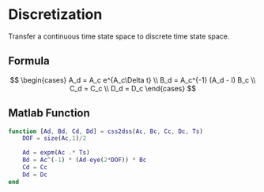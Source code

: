 # Discretization
Transfer a continuous time state space to discrete time state space.

## Formula
$$
\begin{cases}
  A_d = A_c e^{A_c\Delta t} \\
  B_d = A_c^{-1} (A_d - I) B_c \\
  C_d = C_c \\
  D_d = D_c
\end{cases}
$$

## Matlab Function
```matlab
function [Ad, Bd, Cd, Dd] = css2dss(Ac, Bc, Cc, Dc, Ts)
    DOF = size(Ac,1)/2

    Ad = expm(Ac .* Ts)
    Bd = Ac^(-1) * (Ad-eye(2*DOF)) * Bc
    Cd = Cc
    Dd = Dc
end
```